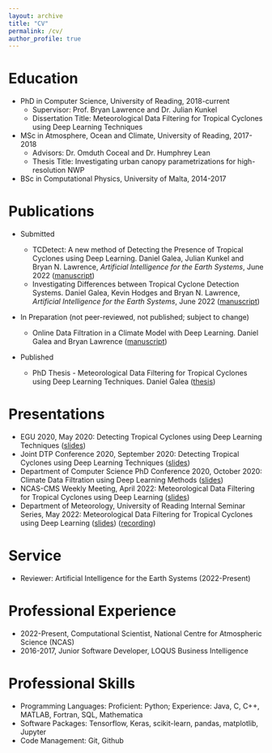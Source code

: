 ```yaml
---
layout: archive
title: "CV"
permalink: /cv/
author_profile: true
---
```


Education
======
* PhD in Computer Science, University of Reading, 2018-current
    * Supervisor: Prof. Bryan Lawrence and Dr. Julian Kunkel
    * Dissertation Title: Meteorological Data Filtering for Tropical Cyclones using Deep Learning Techniques
* MSc in Atmosphere, Ocean and Climate, University of Reading, 2017-2018
    * Advisors: Dr. Omduth Coceal and Dr. Humphrey Lean
    * Thesis Title: Investigating urban canopy parametrizations for high-resolution NWP
* BSc in Computational Physics, University of Malta, 2014-2017

Publications
======
* Submitted
	* TCDetect: A new method of Detecting the Presence of Tropical Cyclones using Deep Learning. Daniel Galea, Julian Kunkel and Bryan N. Lawrence, *Artificial Intelligence for the Earth Systems*, June 2022 ([manuscript](../../assets/papers/paper1.pdf))
    * Investigating Differences between Tropical Cyclone Detection Systems. Daniel Galea, Kevin Hodges and Bryan N. Lawrence, *Artificial Intelligence for the Earth Systems*, June 2022 ([manuscript](../../assets/papers/paper2.pdf))
    
* In Preparation (not peer-reviewed, not published; subject to change)
    * Online Data Filtration in a Climate Model with Deep Learning. Daniel Galea and Bryan Lawrence ([manuscript](../../assets/papers/paper3.pdf))

* Published
    * PhD Thesis - Meteorological Data Filtering for Tropical Cyclones using  Deep Learning Techniques. Daniel Galea ([thesis](https://doi.org/10.48683/1926.00108656))
	
Presentations
======
* EGU 2020, May 2020: Detecting Tropical Cyclones using Deep Learning Techniques ([slides](../../assets/presentations/egu2020poster.pdf))
* Joint DTP Conference 2020, September 2020: Detecting Tropical Cyclones using Deep Learning Techniques ([slides](../../assets/presentations/dtp2020.pdf)) 
* Department of Computer Science PhD Conference 2020, October 2020: Climate Data Filtration using Deep Learning Methods ([slides](../../assets/presentations/cs_pres.pdf)) 
* NCAS-CMS Weekly Meeting, April 2022: Meteorological Data Filtering for Tropical Cyclones using Deep Learning ([slides](../../assets/presentations/CMS_short.pdf))
* Department of Meteorology, University of Reading Internal Seminar Series, May 2022: Meteorological Data Filtering for Tropical Cyclones using Deep Learning ([slides](../../assets/presentations/met_seminar.pdf)) ([recording](https://drive.google.com/file/d/1mGVIKNqGe5N-2Fm-CM3HXdfZHVtxb5Xx/view?usp=sharing))
    
Service
======
* Reviewer: Artificial Intelligence for the Earth Systems (2022-Present)
   
Professional Experience
======
* 2022-Present, Computational Scientist, National Centre for Atmospheric Science (NCAS)
* 2016-2017, Junior Software Developer, LOQUS Business Intelligence

Professional Skills
===================
* Programming Languages: Proficient: Python; Experience: Java, C, C++, MATLAB, Fortran, SQL, Mathematica
* Software Packages: Tensorflow, Keras, scikit-learn, pandas, matplotlib, Jupyter
* Code Management: Git, Github
